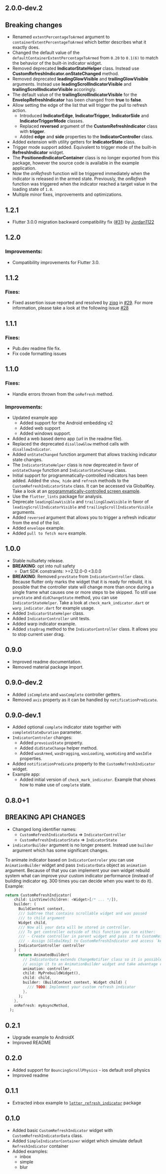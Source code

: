 ## 2.0.0-dev.2
## Breaking changes
- Renamed `extentPercentageToArmed` argument to `containerExtentPercentageToArmed` which better describes what it exactly does.
- Changed the default value of the `defaultContainerExtentPercentageToArmed` from `0.20` to `0.1(6)` to match the behavior of the built-in indicator widget.
- Removed deprecated **IndicatorStateHelper** class. Instead use **CustomRefreshIndicator.onStateChanged** method.
- Removed deprecated **leadingGlowVisible** and **trailingGlowVisible** arguments. Instead use **leadingScrollIndicatorVisible** and  **trailingScrollIndicatorVisible** accoringly.
- The default value of the **trailingScrollIndicatorVisible** for the **EnvelopRefreshIndicator** has been changed from **true** to **false**.
- Allow setting the edge of the list that will trigger the pull to refresh action.
  - Introduced **IndicatorEdge**, **IndicatorTrigger**, **IndicatorSide** and **IndicatorTriggerMode** classes.
  - Replaced **reversed** argument of the **CustomRefreshIndicator** class with **trigger**.
  - Added **edge** and **side** properties to the **IndicatorController** class.
- Added extension with utility getters for **IndicatorState** class.
- Trigger mode support added. Equivalent to trigger mode of the built-in **RefreshIndicator** widget.
- The **PositionedIndicatorContainer** class is no longer exported from this package, however the source code is available in the example application. 
- Now the *onRefresh* function will be triggered immediately when the indicator is released in the armed state. Previously, the *onRefresh* function was triggered when the indicator reached a target value in the loading state of `1.0`.
- Multiple minor fixes, improvements and optimizations.
## 1.2.1
- Flutter 3.0.0 migration backward compatibility fix ([#31](https://github.com/gonuit/flutter-custom-refresh-indicator/pull/31)) by [Jordan1122](https://github.com/Jordan1122)
## 1.2.0
### Improvements:
- Compatibility improvements for Flutter 3.0.
## 1.1.2
### Fixes:
  - Fixed assertion issue reported and resolved by [ziqq](https://github.com/ziqq) in [#29](https://github.com/gonuit/flutter-custom-refresh-indicator/pull/29). For more information, please take a look at the following issue [#28](https://github.com/gonuit/flutter-custom-refresh-indicator/issues/28)
## 1.1.1
### Fixes:
  - Pub.dev readme file fix.
  - Fix code formatting issues
## 1.1.0

### Fixes:

- Handle errors thrown from the `onRefresh` method.

### Improvements:

- Updated example app
  - Added support for the Android embedding v2
  - Added web support
  - Added windows support.
- Added a web based demo app (url in the readme file).
- Replaced the deprecated `disallowGlow` method calls with `disallowIndicator`.
- Added `onStateChanged` function argument that allows tracking indicator state changes.
- The `IndicatorStateHelper` class is now deprecated in favor of `onStateChange` function and `IndicatorStateChange` class.
- Initial support for programmatically-controlled indicators has been added. Added the `show`,` hide` and `refresh` methods to the` CustomRefreshIndicatorState` class. It can be accessed via GlobalKey. Take a look at an [programmatically-controlled screen example](/example/lib/screens/programmatically_controlled_indicator_screen.dart).
- Use the `flutter_lints` package for analysis.
- Deprecate `leadingGlowVisible` and `trailingGlowVisible` in favor of `leadingScrollIndicatorVisible` and `trailingScrollIndicatorVisible` arguments.
- Added `reversed` argument that allows you to trigger a refresh indicator from the end of the list.
- Added `envelope` example.
- Added `pull to fetch more` example.

## 1.0.0

- Stable nullsafety release.
- **BREAKING**: opt into null safety
  - Dart SDK constraints: >=2.12.0-0 <3.0.0
- **BREAKING**: Removed `prevState` from `IndicatorController` class.
  Because flutter only marks the widget that it is ready for rebuild, it is possible that the controller state will change more than once during a single frame what causes one or more steps to be skipped. To still use `prevState` and `didChangeState` method, you can use `IndicatorStateHelper`. Take a look at `check_mark_indicator.dart` or `warp_indicator.dart` for example usage.
- Added `IndicatorStateHelper` class.
- Added `IndicatorController` unit tests.
- Added warp indicator example.
- Added `stopDrag` method to the `IndicatorController` class. It allows you to stop current user drag.

## 0.9.0

- Improved readme documentation.
- Removed material package import.

## 0.9.0-dev.2

- Added `isComplete` and `wasComplete` controller getters.
- Removed `axis` property as it can be handled by `notificationPredicate`.

## 0.9.0-dev.1

- Added optional `complete` indicator state together with `completeStateDuration` parameter.
- `IndicatorControler` changes:
  - Added `prevoiusState` property.
  - Added `didStateChange` helper method.
  - Added `wasArmed`, `wasDragging`, `wasLoading`, `wasHiding` and `wasIdle` properties.
- Added `notificationPredicate` property to the `CustomRefreshIndicator` widget.
- Example app:
  - Added initial version of `check_mark_indicator`. Example that shows how to make use of `complete` state.

## 0.8.0+1

## BREAKING API CHANGES

- Changed long identifier names:
  - `CustomRefreshIndicatorData` => `IndicatorController`
  - `CustomRefreshIndicatorState` => `IndicatorState`
- `indicatorBuilder` argument is no longer present. Instead use `builder` argument which has some significant changes.

To animate indicator based on `IndicatorControler` you can use `AnimationBuilder` widget and pass `IndicatorData` object as `animation` argument. Because of that you can implement your own widget rebuild system what can improve your custom indicator performance (instead of building indicator eg. 300 times you can decide when you want to do it). Example:

```dart
return CustomRefreshIndicator(
    child: ListView(children: <Widget>[/* ... */]),
    builder: (
      BuildContext context,
      /// Subtree that contains scrollable widget and was passed
      /// to child argument
      Widget child,
      /// Now all your data will be stored in controller.
      /// To get controller outside of this function you can either:
      /// - Create controller in parent widget and pass it to CustomRefreshIndicator widget
      /// - Assign [GlobalKey] to CustomRefreshIndicator and access `key.currentState.controller`.
      IndicatorController controller
    ) {
      return AnimatedBuilder(
        // IndicatorData extends ChangeNotifier class so it is possible to
        // assign it to an AnimationBuilder widget and take advantage of subtree rebuild
        animation: controller,
        child: MyPrebuildWidget(),
        child: child,
        builder: (BuildContext context, Widget child) {
          /// TODO: Implement your custom refresh indicator
        },
      );
    },
    onRefresh: myAsyncMethod,
  );
```

## 0.2.1

- Upgrade example to AndroidX
- Improved README

## 0.2.0

- Added support for `BouncingScrollPhysics` - ios default sroll physics
- Improved readme

## 0.1.1

- Extracted inbox example to [`letter_refresh_indicator`](https://pub.dev/packages/letter_refresh_indicator) package

## 0.1.0

- Added basic `CustomRefreshIndicator` widget with `CustomRefreshIndicatorData` class.
- Added `SimpleIndicatorContainer` widget which simulate default `RefreshIndicator` container
- Added examples:
  - inbox
  - simple
  - blur
